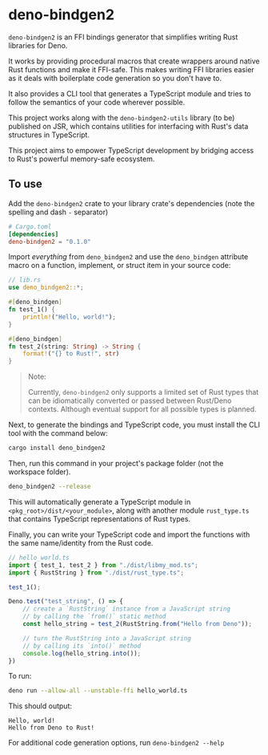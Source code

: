 # deno-bindgen2

`deno-bindgen2` is an FFI bindings generator that simplifies writing Rust libraries for Deno.

It works by providing procedural macros that create wrappers around native Rust functions and make it FFI-safe. This makes writing FFI libraries easier as it deals with boilerplate code generation so you don't have to.

It also provides a CLI tool that generates a TypeScript module and tries to follow the semantics of your code wherever possible.

This project works along with the `deno-bindgen2-utils` library (to be) published on JSR, which contains utilities for interfacing with Rust's data structures in TypeScript.

This project aims to empower TypeScript development by bridging access to Rust's powerful memory-safe ecosystem.

## To use

Add the `deno-bindgen2` crate to your library crate's dependencies (note the spelling and dash `-` separator)

```toml
# Cargo.toml
[dependencies]
deno-bindgen2 = "0.1.0"
```

Import *everything* from `deno_bindgen2` and use the `deno_bindgen` attribute macro on a function, implement, or struct item in your source code:

```rust
// lib.rs
use deno_bindgen2::*;

#[deno_bindgen]
fn test_1() {
    println!("Hello, world!");
}

#[deno_bindgen]
fn test_2(string: String) -> String {
    format!("{} to Rust!", str)
}
```

> Note:
>
> Currently, `deno-bindgen2` only supports a limited set of Rust types that can be idiomatically converted or passed between Rust/Deno contexts. Although eventual support for all possible types is planned.

Next, to generate the bindings and TypeScript code, you must install the CLI tool with the command below:

```bash
cargo install deno_bindgen2
```

Then, run this command in your project's package folder (not the workspace folder).

```bash
deno_bindgen2 --release
```

This will automatically generate a TypeScript module in `<pkg_root>/dist/<your_module>`, along with another module `rust_type.ts` that contains TypeScript representations of Rust types.

Finally, you can write your TypeScript code and import the functions with the same name/identity from the Rust code.

```ts
// hello_world.ts
import { test_1, test_2 } from "./dist/libmy_mod.ts";
import { RustString } from "./dist/rust_type.ts";

test_1();

Deno.test("test_string", () => {
    // create a `RustString` instance from a JavaScript string
    // by calling the `from()` static method
    const hello_string = test_2(RustString.from("Hello from Deno"));

    // turn the RustString into a JavaScript string
    // by calling its `into()` method
    console.log(hello_string.into());
})

```

To run:

```bash
deno run --allow-all --unstable-ffi hello_world.ts
```

This should output:

```text
Hello, world!
Hello from Deno to Rust!
```

For additional code generation options, run `deno-bindgen2 --help`
